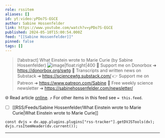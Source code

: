 ```yaml
---
role: rssitem
aliases: []
id: yt:video:yPDo7S-EGCE
author: Sabine Hossenfelder
link: https://www.youtube.com/watch?v=yPDo7S-EGCE
published: 2024-05-10T15:00:54.000Z
feed: "[[Sabine Hossenfelder]]"
pinned: false
tags: []
---
```


> [!abstract] What Einstein wrote to Marie Curie (by Sabine Hossenfelder)
> ![image|float:right|400](https://i2.ytimg.com/vi/yPDo7S-EGCE/hqdefault.jpg) 💌 Support me on Donorbox ➜ https://donorbox.org/swtg 📝 Transcripts and written news on Substack ➜ https://sciencewtg.substack.com/ 👉 Support me on Patreon ➜ https://www.patreon.com/Sabine 📩 Free weekly science newsletter ➜ https://sabinehossenfelder.com/newsletter/

🌐 Read article [online](https://www.youtube.com/watch?v=yPDo7S-EGCE). ⤴ For other items in this feed see `= this.feed`.

- [ ] [[RSS/Feeds/Sabine Hossenfelder/What Einstein wrote to Marie Curie|What Einstein wrote to Marie Curie]]

~~~dataviewjs
const dvjs = dv.app.plugins.plugins["rss-tracker"].getDVJSTools(dv);
dvjs.rssItemHeader(dv.current());
~~~

- - -


